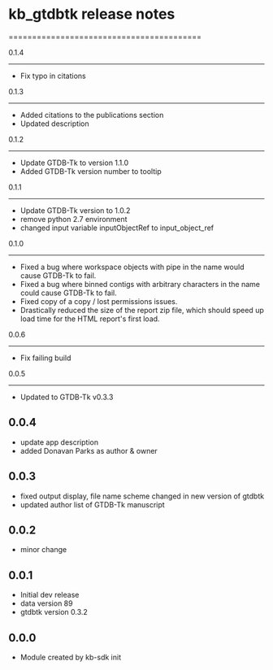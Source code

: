 # kb_gtdbtk release notes
=========================================

0.1.4
______
* Fix typo in citations


0.1.3
______
* Added citations to the publications section
* Updated description

0.1.2
______
* Update GTDB-Tk to version 1.1.0
* Added GTDB-Tk version number to tooltip


0.1.1
_____
* Update GTDB-Tk version to 1.0.2
* remove python 2.7 environment
* changed input variable inputObjectRef to input_object_ref

0.1.0
_____
* Fixed a bug where workspace objects with pipe in the name would cause GTDB-Tk to fail.
* Fixed a bug where binned contigs with arbitrary characters in the name could cause GTDB-Tk to
  fail.
* Fixed copy of a copy / lost permissions issues.
* Drastically reduced the size of the report zip file, which should speed up load time for
  the HTML report's first load.

0.0.6
_____
* Fix failing build

0.0.5
_____
* Updated to GTDB-Tk v0.3.3

0.0.4
-----
* update app description
* added Donavan Parks as author & owner

0.0.3
-----
* fixed output display, file name scheme changed in new version of gtdbtk
* updated author list of GTDB-Tk manuscript

0.0.2
-----
* minor change

0.0.1
-----
* Initial dev release
* data version 89
* gtdbtk version 0.3.2

0.0.0
-----
* Module created by kb-sdk init
